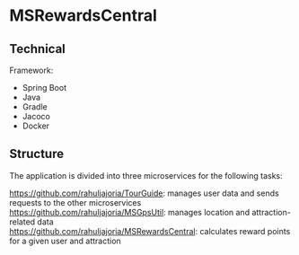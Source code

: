# MSRewardsCentral
## Technical
Framework: 
* Spring Boot
* Java
* Gradle
* Jacoco
* Docker

## Structure
The application is divided into three microservices for the following tasks:

https://github.com/rahuljajoria/TourGuide: manages user data and sends requests to the other microservices
https://github.com/rahuljajoria/MSGpsUtil: manages location and attraction-related data <br />
https://github.com/rahuljajoria/MSRewardsCentral: calculates reward points for a given user and attraction
